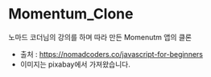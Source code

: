 # Momentum_Clone
노마드 코더님의 강의를 하며 따라 만든 Momenutm 앱의 클론

- 출처 : https://nomadcoders.co/javascript-for-beginners
- 이미지는 pixabay에서 가져왔습니다.

